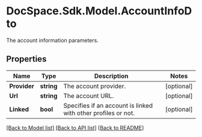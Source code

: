 # DocSpace.Sdk.Model.AccountInfoDto
The account information parameters.

## Properties

Name | Type | Description | Notes
------------ | ------------- | ------------- | -------------
**Provider** | **string** | The account provider. | [optional] 
**Url** | **string** | The account URL. | [optional] 
**Linked** | **bool** | Specifies if an account is linked with other profiles or not. | [optional] 

[[Back to Model list]](../README.md#documentation-for-models) [[Back to API list]](../README.md#documentation-for-api-endpoints) [[Back to README]](../README.md)

